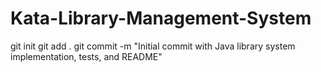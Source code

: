 # Kata-Library-Management-System

git init
git add .
git commit -m "Initial commit with Java library system implementation, tests, and README"
